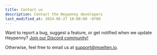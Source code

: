 ```yaml
---
title: Contact us
description: Contact the Heypenny developers
last_modified_at: 2024-06-27 10:00:00 -0700
---
```


Want to report a bug, suggest a feature, or get notified when we update Heypenny? [Join our Discord community!](/community)

Otherwise, feel free to email us at [support@moelten.io](mailto:support@moelten.io).
